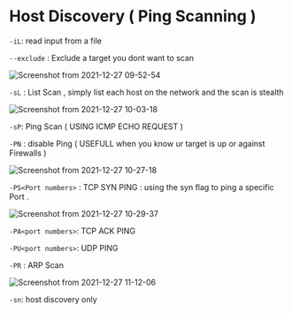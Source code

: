 
# Host Discovery ( Ping Scanning )

```-iL```: read input from a file 

```--exclude``` : Exclude a target you dont want to scan

![Screenshot from 2021-12-27 09-52-54](https://user-images.githubusercontent.com/92652606/147460658-6e09008d-2e55-404f-b22b-34a95b3cc3b2.png)

```-sL``` : List Scan , simply list each host on the network and the scan is stealth 

![Screenshot from 2021-12-27 10-03-18](https://user-images.githubusercontent.com/92652606/147460950-3e3c73e9-ace9-4489-bbab-72589dda73dc.png)

```-sP```: Ping Scan ( USING ICMP ECHO REQUEST )

```-PN``` : disable Ping ( USEFULL when you know ur target is up or against Firewalls )

![Screenshot from 2021-12-27 10-27-18](https://user-images.githubusercontent.com/92652606/147463022-edf6bd5b-87cf-43af-aa6b-507ba449c47e.png)


```-PS<Port numbers>``` : TCP SYN PING : using the syn flag to ping a specific Port .

![Screenshot from 2021-12-27 10-29-37](https://user-images.githubusercontent.com/92652606/147463171-2be81fea-3c21-4324-afa0-32629a26fd92.png)

```-PA<port numbers>```: TCP ACK PING 
  
```-PU<port numbers>```: UDP PING

```-PR``` : ARP Scan 

![Screenshot from 2021-12-27 11-12-06](https://user-images.githubusercontent.com/92652606/147466512-8f63de42-2d6d-4fe5-9767-d0a5e5a7588c.png)

```-sn```: host discovery only

